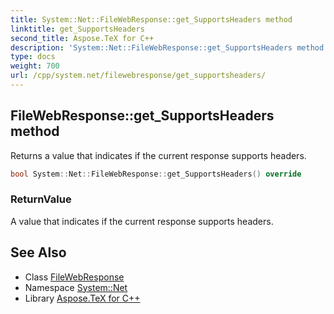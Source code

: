 ```yaml
---
title: System::Net::FileWebResponse::get_SupportsHeaders method
linktitle: get_SupportsHeaders
second_title: Aspose.TeX for C++
description: 'System::Net::FileWebResponse::get_SupportsHeaders method. Returns a value that indicates if the current response supports headers in C++.'
type: docs
weight: 700
url: /cpp/system.net/filewebresponse/get_supportsheaders/
---
```

## FileWebResponse::get_SupportsHeaders method


Returns a value that indicates if the current response supports headers.

```cpp
bool System::Net::FileWebResponse::get_SupportsHeaders() override
```


### ReturnValue

A value that indicates if the current response supports headers.

## See Also

* Class [FileWebResponse](../)
* Namespace [System::Net](../../)
* Library [Aspose.TeX for C++](../../../)
